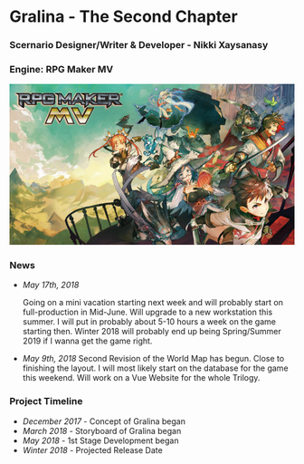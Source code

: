 <h1>Gralina - The Second Chapter</h1>
<h3>Scernario Designer/Writer &amp; Developer - Nikki Xaysanasy</h3>
<h3>Engine: RPG Maker MV</h3>
<img src="img/rpgmaker.jpg">

<p>
    <h3>News</h3>
    <p>
    <ul>
    <li>
    <em>May 17th, 2018</em>
    <p>
    Going on a mini vacation starting next week and will probably start on full-production in Mid-June. Will upgrade to a new workstation this summer. I will put in probably about 5-10 hours a week on the game starting then. Winter 2018 will probably end up being Spring/Summer 2019 if I wanna get the game right.
    </p>
    </li>
    <li><em>May 9th, 2018</em>
        Second Revision of the World Map has begun. Close to finishing the layout. I will most likely start on the database for the game this weekend. Will work on a Vue Website for the whole Trilogy.</li></ul>
    </p>
</p>

<h3>Project Timeline</h3>
<ul>
    <li>
        <em>December 2017</em> - Concept of Gralina began</li>
    <li>
        <em>March 2018</em> - Storyboard of Gralina began</li>
    <li>
        <em>May 2018</em> - 1st Stage Development began</li>
    <li>
        <em>Winter 2018</em> - Projected Release Date
    </li>
</ul>